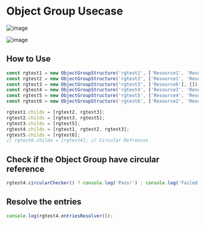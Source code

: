 # Object Group Usecase

![image](https://github.com/zulfikar4568/structure-data-algorithm/assets/64786139/9e54ab70-1b81-4cfe-a9dd-fb37f62421f8)

![image](https://github.com/zulfikar4568/structure-data-algorithm/assets/64786139/c4b3a4ba-9ff3-423e-a08b-58d7a294ca7a)


## How to Use
```ts
const rgtest1 = new ObjectGroupStructure('rgtest1', ['Resource1', 'Resource2', 'Resource3', 'Resource4'], [])
const rgtest2 = new ObjectGroupStructure('rgtest2', ['Resource1', 'Resource2', 'Resource5'], []);
const rgtest3 = new ObjectGroupStructure('rgtest3', ['Resource6'], []);
const rgtest4 = new ObjectGroupStructure('rgtest4', ['Resource3', 'Resource7'], []);
const rgtest5 = new ObjectGroupStructure('rgtest5', ['Resource4', 'Resource5'], []);
const rgtest6 = new ObjectGroupStructure('rgtest6', ['Resource2', 'Resource3', 'Resource10'], []);

rgtest1.childs = [rgtest2, rgtest3];
rgtest2.childs = [rgtest3, rgtest5];
rgtest3.childs = [rgtest5];
rgtest4.childs = [rgtest1, rgtest2, rgtest3];
rgtest5.childs = [rgtest6];
// rgtest6.childs = [rgtest4]; // Circular Refrences
```

## Check if the Object Group have circular reference
```ts
rgtest4.circularChecker() ? console.log('Pass!') : console.log('Failed!');
```

## Resolve the entries
```ts
console.log(rgtest4.entriesResolver());
```
